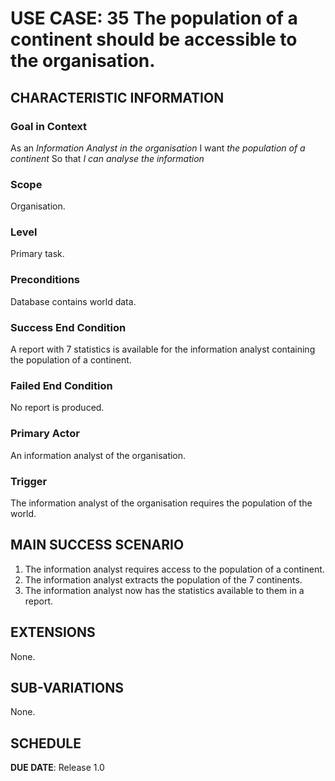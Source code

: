 # USE CASE: 35 The population of a continent should be accessible to the organisation.

## CHARACTERISTIC INFORMATION

### Goal in Context

As an *Information Analyst in the organisation*
I want *the population of a continent*
So that *I can analyse the information*

### Scope

Organisation.

### Level

Primary task.

### Preconditions

Database contains world data.

### Success End Condition

A report with 7 statistics is available for the information analyst containing the population of a continent.

### Failed End Condition

No report is produced.

### Primary Actor

An information analyst of the organisation.

### Trigger

The information analyst of the organisation requires the population of the world.

## MAIN SUCCESS SCENARIO

1. The information analyst requires access to the population of a continent.
3. The information analyst extracts the population of the 7 continents.
4. The information analyst now has the statistics available to them in a report.

## EXTENSIONS

None.

## SUB-VARIATIONS

None.

## SCHEDULE

**DUE DATE**: Release 1.0